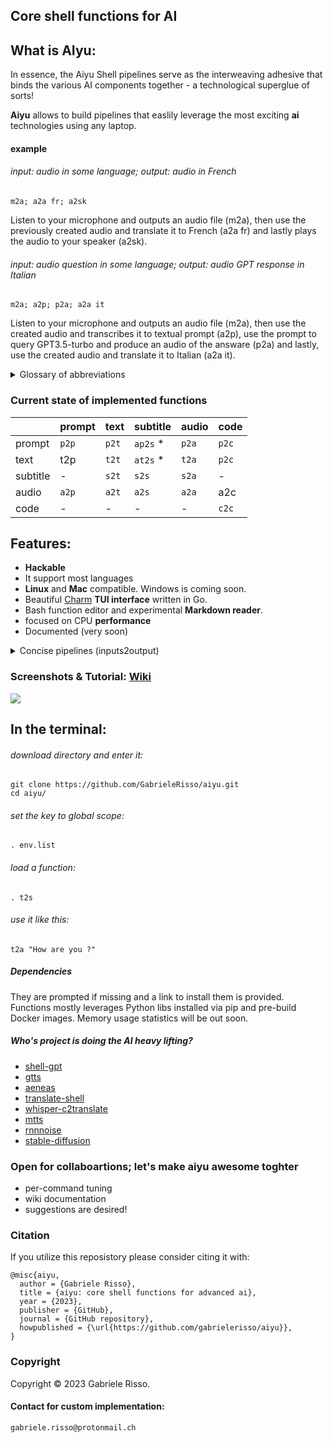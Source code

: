 ## Core shell functions for AI 

## What is **AIyu**:
In essence, the Aiyu Shell pipelines serve as the interweaving adhesive that binds the various AI components together - a technological superglue of sorts!

**Aiyu** allows to build pipelines that easlily leverage the most exciting **ai** technologies using any laptop.

#### example

###### input:  audio in some language; output: audio in French
```
m2a; a2a fr; a2sk
```
Listen to your microphone and outputs an audio file (m2a), then use the previously created audio and translate it to French (a2a fr) and lastly plays the audio to your speaker (a2sk). 


###### input: audio question in some language; output: audio GPT response in Italian
```
m2a; a2p; p2a; a2a it 
```
Listen to your microphone and outputs an audio file (m2a), then use the created audio and transcribes it to textual prompt (a2p), use the prompt to query GPT3.5-turbo and produce an audio of the answare (p2a) and lastly, use the created audio and translate it to Italian (a2a it).




<details>

<summary>Glossary of abbreviations</summary>

## Inputs and Outputs

```
c  -> code     ex: sourcecode of a python program
p  -> prompt     ex: "how can I escape the matrix?" 
t  -> text       ex: .txt file of a motivation letter
s  -> subtitle   ex: .srt file of a movie subtitles
a  -> audio      ex: .mp3 file of a recorded conference 
                 I/O: {sk -> speaker, m <- microphone} 
```
</details>

### Current state of implemented functions

|    	      | prompt   	| text | subtitle	| audio |  code 	|
|-----------|-----------|------|----------|-------|---------|
| prompt  	| `p2p`	| `p2t` 	|  `ap2s` *	| `p2a` | `p2c` 	|
| text  	  | t2p	| `t2t` | `at2s` * | `t2a` 	| `p2c` | 
| subtitle 	| - | `s2t`	| `s2s`	| `s2a`	| -	|
| audio   	|  `a2p` | `a2t`  | `a2s`	| `a2a` | a2c |
| code 	    |  - | - | - | - |  `c2c` 	|


## Features:

 * **Hackable**
 * It support most languages
 * **Linux** and **Mac** compatible. Windows is coming soon.
 * Beautiful [Charm](https://charm.sh/ "Charm") **TUI interface** written in Go.
 * Bash function editor and experimental **Markdown reader**.
 * focused on CPU **performance**
 * Documented (very soon)
<details>

<summary>Concise pipelines (inputs2output)</summary>
 
 🔹 Ask gpt and gtts answer to **speaker** (text2speaker) -> t2sk <br /> 
 🔹 Ask gpt and gtts answer to **audio** (text2audio) -> t2a  <br />
 🔹 Ask gpt and produce specifically **code** (code2text) -> c2t  <br />
 🔹 Take audio and produce text **transcript** (audio2text) -> a2t  <br />
 🔹 Take audio and produce **subtitles** transcript (audio2subtitles) -> a2s  <br />
 🔹 Prompt gpt and produce text (prompt2text) -> p2t  <br />
 🔹 Take text and translate into text (text2text) -> t2tr  <br />
 🔹 Take audio and **enhance quality** into audio (audio2audio) -> a2a  <br />
 🔹 Take audio & text transcript and produce subtitles (audio+text2subtitles) -> at2s  <br />
 🔹 Take text and stable diffusion produce **image** (text2image) -> t2i  <br />


 
</details>

### Screenshots & Tutorial: [Wiki](https://github.com/GabrieleRisso/aiyu/edit/main/wiki.md "Aiyu Wiki")

 <p align="left"> <a href="https://hits.seeyoufarm.com"><img src="https://hits.seeyoufarm.com/api/count/incr/badge.svg?url=https%3A%2F%2Fgithub.com%2FGabrieleRisso%2Faiyu&count_bg=%234D4244&title_bg=%23EA2424&icon_color=%233E3636&title=aiyu+&edge_flat=false"/></a> </p>


## In the terminal:

###### download directory and enter it:
```
git clone https://github.com/GabrieleRisso/aiyu.git 
cd aiyu/
```
###### set the key to global scope: 
```
. env.list
```
###### load a function:
```
. t2s
```
###### use it like this:
```
t2a "How are you ?"
```


##### Dependencies

They are prompted if missing and a link to install them is provided. Functions mostly leverages Python libs installed via pip and pre-build Docker images. Memory usage statistics will be out soon.


##### Who's project is doing the AI heavy lifting? 

 * [shell-gpt](https://github.com/TheR1D/shell_gpt "text-to-text")
 * [gtts](https://gtts.readthedocs.io/en/latest/index.html "text-to-speach")
 * [aeneas](https://github.com/readbeyond/aeneas "subtitles")
 * [translate-shell](https://github.com/soimort/translate-shell "translate")
 * [whisper-c2translate](https://github.com/jordimas/whisper-ctranslate2 "audio-to-text")
 * [mtts](https://github.com/mozilla/TTS "text-to-vocie")
 * [rnnnoise](https://github.com/GregorR/rnnoise-models "noise filter")
 * [stable-diffusion](https://github.com/fboulnois/stable-diffusion-docker "image gen")


### Open for collaboartions; let's make **aiyu** awesome toghter
 
 * per-command tuning
 * wiki documentation 
 * suggestions are desired!







### Citation
If you utilize this reposistory please consider citing it with:

```
@misc{aiyu,
  author = {Gabriele Risso},
  title = {aiyu: core shell functions for advanced ai},
  year = {2023},
  publisher = {GitHub},
  journal = {GitHub repository},
  howpublished = {\url{https://github.com/gabrielerisso/aiyu}},
}
```

### Copyright

Copyright © 2023 Gabriele Risso. 


#### Contact for custom implementation: 
```
gabriele.risso@protonmail.ch
```
